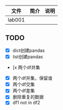 # 

|文件|简介|说明|
|---|---|---|
|lab001| | |

## TODO
 - [x] dict创建pandas
 - [x] list创建pandas
 - [x 两个df并集
 - [x] 两个df并集，保留谁   
 - [x] 两个df交集
 - [x] 两个df差集
 - [x] 删除重复的数据
 - [x] df1 not in df2